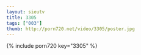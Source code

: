 ```yaml
--- 
layout: sieutv
title: 3305
tags: ["003"]
thumb: http://porn720.net/video/3305/poster.jpg
---
```

{% include porn720 key="3305" %} 
